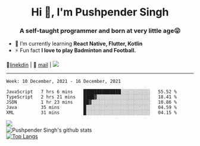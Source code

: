 <h1 align="center">Hi 👋, I'm Pushpender Singh</h1>
<h3 align="center">A self-taught programmer and born at very little age😜</h3>

- 🌱 I’m currently learning **React Native, Flutter, Kotlin**
- ⚡ Fun fact **I love to play Badminton and Football.**

👔[linekdin](https://www.linkedin.com/in/pushpender-singh-240061202/) | 📧 [mail](mailto:pushpendersingh@p2devs.com) | ![](https://komarev.com/ghpvc/?username=pushpender-singh-ap&color=blue)


---

<!--START_SECTION:waka-->
```text
Week: 10 December, 2021 - 16 December, 2021

JavaScript   7 hrs 6 mins    ██████████████░░░░░░░░░░░   55.52 % 
TypeScript   2 hrs 21 mins   ████▓░░░░░░░░░░░░░░░░░░░░   18.41 % 
JSON         1 hr 23 mins    ██▓░░░░░░░░░░░░░░░░░░░░░░   10.86 % 
Java         35 mins         █░░░░░░░░░░░░░░░░░░░░░░░░   04.59 % 
XML          31 mins         █░░░░░░░░░░░░░░░░░░░░░░░░   04.15 % 
```
<!--END_SECTION:waka-->

<img align="left" src="https://github-readme-streak-stats.herokuapp.com/?user=pushpender-singh-ap&theme=dark" /></br>
![Pushpender Singh's github stats](https://github-readme-stats.vercel.app/api?username=pushpender-singh-ap&show_icons=true&theme=radical&count_private=true)</br>
[![Top Langs](https://github-readme-stats.vercel.app/api/top-langs/?username=pushpender-singh-ap&theme=radical)](https://github.com/pushpender-singh-ap/github-readme-stats)
